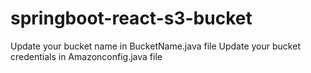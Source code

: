 # springboot-react-s3-bucket
Update your bucket name in BucketName.java file 
Update your bucket credentials in Amazonconfig.java file
